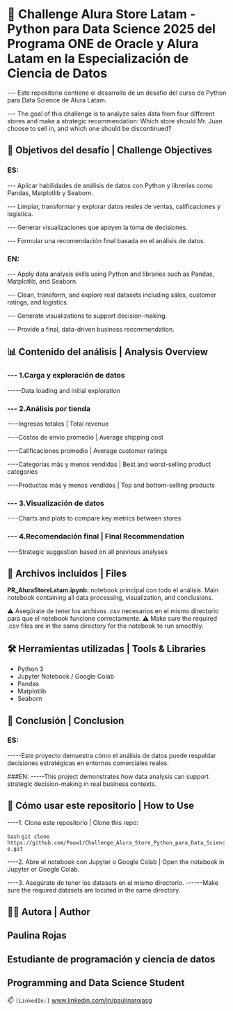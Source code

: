 # 🛒 Challenge Alura Store Latam - Python para Data Science 2025 del Programa ONE de Oracle y Alura Latam en la Especialización de Ciencia de Datos

--- Este repositorio contiene el desarrollo de un desafío del curso de Python para Data Science de Alura Latam.

--- The goal of this challenge is to analyze sales data from four different stores and make a strategic recommendation:
Which store should Mr. Juan choose to sell in, and which one should be discontinued?

## 📌 Objetivos del desafío | Challenge Objectives
### ES:

--- Aplicar habilidades de análisis de datos con Python y librerías como Pandas, Matplotlib y Seaborn.

--- Limpiar, transformar y explorar datos reales de ventas, calificaciones y logística.

--- Generar visualizaciones que apoyen la toma de decisiones.

--- Formular una recomendación final basada en el análisis de datos.

### EN:

--- Apply data analysis skills using Python and libraries such as Pandas, Matplotlib, and Seaborn.

--- Clean, transform, and explore real datasets including sales, customer ratings, and logistics.

--- Generate visualizations to support decision-making.

--- Provide a final, data-driven business recommendation.

## 📊 Contenido del análisis | Analysis Overview

### --- 1.Carga y exploración de datos
  -----Data loading and initial exploration

### --- 2.Análisis por tienda

----Ingresos totales | Total revenue

----Costos de envío promedio | Average shipping cost

----Calificaciones promedio | Average customer ratings

----Categorías más y menos vendidas | Best and worst-selling product categories

----Productos más y menos vendidos | Top and bottom-selling products

### --- 3.Visualización de datos
----Charts and plots to compare key metrics between stores

### --- 4.Recomendación final | Final Recommendation
----Strategic suggestion based on all previous analyses

## 📁 Archivos incluidos | Files
**PR_AluraStoreLatam.ipynb:** notebook principal con todo el análisis.
Main notebook containing all data processing, visualization, and conclusions.

⚠️ Asegúrate de tener los archivos .csv necesarios en el mismo directorio para que el notebook funcione correctamente.
⚠️ Make sure the required .csv files are in the same directory for the notebook to run smoothly.

## 🛠️ Herramientas utilizadas | Tools & Libraries
* Python 3
* Jupyter Notebook / Google Colab
* Pandas
* Matplotlib
* Seaborn

## 📌 Conclusión | Conclusion
### ES:
-----Este proyecto demuestra cómo el análisis de datos puede respaldar decisiones estratégicas en entornos comerciales reales.

###EN:
-----This project demonstrates how data analysis can support strategic decision-making in real business contexts.

## 🚀 Cómo usar este repositorio | How to Use
----1. Clona este repositorio | Clone this repo:

`bash`
`git clone https://github.com/Pauw1/Challenge_Alura_Store_Python_para_Data_Science.git`

----2. Abre el notebook con Jupyter o Google Colab | Open the notebook in Jupyter or Google Colab.

----3. Asegúrate de tener los datasets en el mismo directorio.
------Make sure the required datasets are located in the same directory.

## 🙋‍♀️ Autora | Author
## Paulina Rojas
## Estudiante de programación y ciencia de datos
## Programming and Data Science Student
📫 `[LinkedIn:]` www.linkedin.com/in/paulinarojasg

